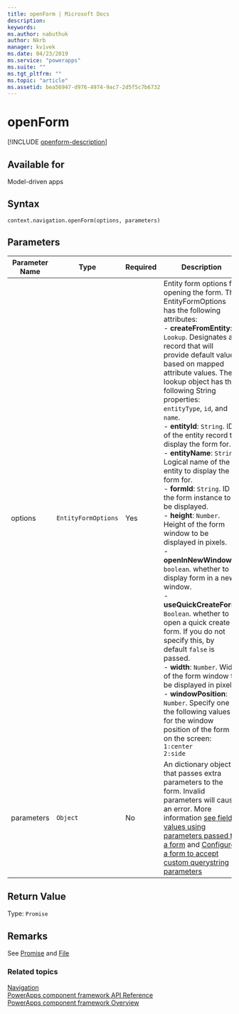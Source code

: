```yaml
---
title: openForm | Microsoft Docs
description: 
keywords:
ms.author: nabuthuk
author: Nkrb
manager: kvivek
ms.date: 04/23/2019
ms.service: "powerapps"
ms.suite: ""
ms.tgt_pltfrm: ""
ms.topic: "article"
ms.assetid: bea56947-d976-4974-9ac7-2d5f5c7b6732
---
```


# openForm

[!INCLUDE [openform-description](includes/openform-description.md)]

## Available for 

Model-driven apps

## Syntax

`context.navigation.openForm(options, parameters)`

## Parameters

| Parameter Name|Type|Required|Description|
| ------------- |----|--------|-----------|
|options|`EntityFormOptions`|Yes|Entity form options for opening the form. The EntityFormOptions has the following attributes:<br/>- **createFromEntity**: `Lookup`. Designates a record that will provide default values based on mapped attribute values. The lookup object has the following String properties: `entityType`, `id`, and `name`. <br/>- **entityId**: `String`. ID of the entity record to display the form for.<br/>- **entityName**: `String`. Logical name of the entity to display the form for.<br/>- **formId**: `String`. ID of the form instance to be displayed.<br/>- **height**: `Number`. Height of the form window to be displayed in pixels.<br/>- **openInNewWindow**: `boolean`. whether to display form in a new window.<br/>- **useQuickCreateForm**: `Boolean`. whether to open a quick create form. If you do not specify this, by default `false` is passed.<br/>- **width**: `Number`. Width of the form window to be displayed in pixels.<br/>- **windowPosition**: `Number`. Specify one of the following values for the window position of the form on the screen: `1:center` <br/> `2:side`|
|parameters|`Object`|No|An dictionary object that passes extra parameters to the form. Invalid parameters will cause an error. More information [see field values using parameters passed to a form](https://docs.microsoft.com/en-us/powerapps/developer/model-driven-apps/set-field-values-using-parameters-passed-form) and [Configure a form to accept custom querystring parameters](https://docs.microsoft.com/en-us/powerapps/developer/component-framework/sample-controls/navigation-api-control)|

## Return Value

Type: `Promise`

## Remarks

See [Promise](https://developer.mozilla.org/docs/Web/JavaScript/Reference/Global_Objects/Promise) and [File](https://developer.mozilla.org/docs/Web/API/File)


### Related topics

[Navigation](../navigation.md)<br/>
[PowerApps component framework API Reference](../../reference/index.md)<br/>
[PowerApps component framework Overview](../../overview.md)